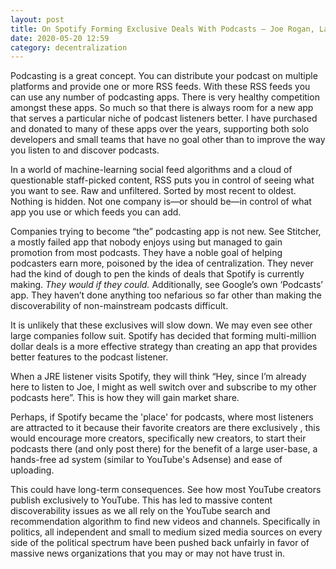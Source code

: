 ```yaml
---
layout: post
title: On Spotify Forming Exclusive Deals With Podcasts – Joe Rogan, Last Podcast On The Left, more?
date: 2020-05-20 12:59
category: decentralization
---
```


Podcasting is a great concept. You can distribute your podcast on multiple platforms and provide one or more RSS feeds. With these RSS feeds you can use any number of podcasting apps. There is very healthy competition amongst these apps. So much so that there is always room for a new app that serves a particular niche of podcast listeners better. I have purchased and donated to many of these apps over the years, supporting both solo developers and small teams that have no goal other than to improve the way you listen to and discover podcasts.

In a world of machine-learning social feed algorithms and a cloud of questionable staff-picked content, RSS puts you in control of seeing what you want to see. Raw and unfiltered. Sorted by most recent to oldest. Nothing is hidden. Not one company is—or should be—in control of what app you use or which feeds you can add.

Companies trying to become “the” podcasting app is not new. See Stitcher, a mostly failed app that nobody enjoys using but managed to gain promotion from most podcasts. They have a noble goal of helping podcasters earn more, poisoned by the idea of centralization. They never had the kind of dough to pen the kinds of deals that Spotify is currently making. *They would if they could.* Additionally, see Google’s own ‘Podcasts’ app. They haven’t done anything too nefarious so far other than making the discoverability of non-mainstream podcasts difficult.

It is unlikely that these exclusives will slow down. We may even see other large companies follow suit. Spotify has decided that forming multi-million dollar deals is a more effective strategy than creating an app that provides better features to the podcast listener.

When a JRE listener visits Spotify, they will think “Hey, since I’m already here to listen to Joe, I might as well switch over and subscribe to my other podcasts here”. This is how they will gain market share.

Perhaps, if Spotify became the 'place' for podcasts, where most listeners are attracted to it because their favorite creators are there exclusively , this would encourage more creators, specifically new creators, to start their podcasts there (and only post there) for the benefit of a large user-base, a hands-free ad system (similar to YouTube's Adsense) and ease of uploading.

This could have long-term consequences. See how most YouTube creators publish exclusively to YouTube. This has led to massive content discoverability issues as we all rely on the YouTube search and recommendation algorithm to find new videos and channels. Specifically in politics, all independent and small to medium sized media sources on every side of the political spectrum have been pushed back unfairly in favor of massive news organizations that you may or may not have trust in.
